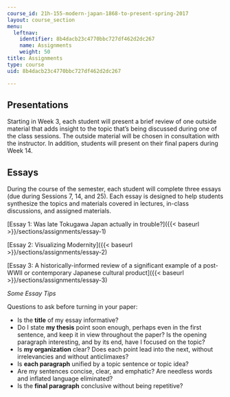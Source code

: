 ```yaml
---
course_id: 21h-155-modern-japan-1868-to-present-spring-2017
layout: course_section
menu:
  leftnav:
    identifier: 8b4dacb23c4770bbc727df462d2dc267
    name: Assignments
    weight: 50
title: Assignments
type: course
uid: 8b4dacb23c4770bbc727df462d2dc267

---
```


Presentations
-------------

Starting in Week 3, each student will present a brief review of one outside material that adds insight to the topic that’s being discussed during one of the class sessions. The outside material will be chosen in consultation with the instructor. In addition, students will present on their final papers during Week 14.

Essays
------

During the course of the semester, each student will complete three essays (due during Sessions 7, 14, and 25). Each essay is designed to help students synthesize the topics and materials covered in lectures, in-class discussions, and assigned materials. 

[Essay 1: Was late Tokugawa Japan actually in trouble?]({{< baseurl >}}/sections/assignments/essay-1)

[Essay 2: Visualizing Modernity]({{< baseurl >}}/sections/assignments/essay-2)

[Essay 3: A historically-informed review of a significant example of a post-WWII or contemporary Japanese cultural product]({{< baseurl >}}/sections/assignments/essay-3)

_Some Essay Tips_

Questions to ask before turning in your paper:

*   Is the **title** of my essay informative?
*   Do I state **my thesis** point soon enough, perhaps even in the first sentence, and keep it in view throughout the paper? Is the opening paragraph interesting, and by its end, have I focused on the topic?
*   Is **my organization** clear? Does each point lead into the next, without irrelevancies and without anticlimaxes?
*   Is **each paragraph** unified by a topic sentence or topic idea?
*   Are my sentences concise, clear, and emphatic? Are needless words and inflated language eliminated?
*   Is the **final paragraph** conclusive without being repetitive?